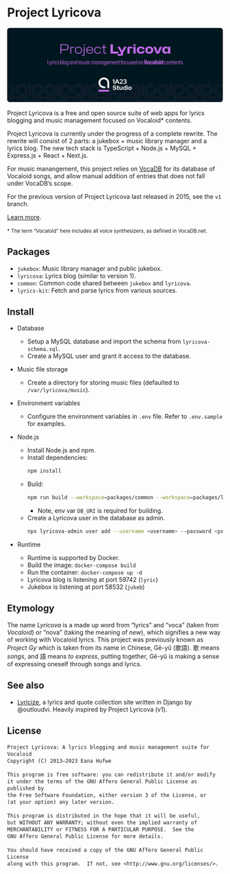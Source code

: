# Project Lyricova

![Project Lyricova](./banner.svg)

Project Lyricova is a free and open source suite of web apps for lyrics blogging
and music management focused on Vocaloid\* contents.

Project Lyricova is currently under the progress of a complete rewrite. The
rewrite will consist of 2 parts: a jukebox + music library manager and a lyrics
blog. The new tech stack is TypeScript + Node.js + MySQL + Express.js + React +
Next.js.

For music manangement, this project relies on [VocaDB](https://vocadb.net) for
its database of Vocaloid songs, and allow manual addition of entries that does
not fall under VocaDB’s scope.

For the previous version of Project Lyricova last released in 2015, see the `v1`
branch.

[Learn more](https://1a23.com/works/open-source/project-lyricova-gen-2/).

<small>\* The term “Vocaloid” here includes all voice synthesizers, as defined
in VocaDB.net.</small>

## Packages

- `jukebox`: Music library manager and public jukebox.
- `lyricova`: Lyrics blog (similar to version 1).
- `common`: Common code shared between `jukebox` and `lyricova`.
- `lyrics-kit`: Fetch and parse lyrics from various sources.

## Install

- Database
  - Setup a MySQL database and import the schema from `lyricova-schema.sql`.
  - Create a MySQL user and grant it access to the database.

- Music file storage
  - Create a directory for storing music files (defaulted to
    `/var/lyricova/music`).
- Environment variables
  - Configure the environment variables in `.env` file. Refer to `.env.sample`
    for examples.
- Node.js
  - Install Node.js and npm.
  - Install dependencies: 
    ```bash
    npm install
    ```
  - Build: 
    ```bash
    npm run build --workspace=packages/common --workspace=packages/lyrics-kit --workspace=packages/jukebox --workspace=packages/lyricova`
    ```
    - Note, env var `DB_URI` is required for building.
  - Create a Lyricova user in the database as admin. 
    ```bash
    npx lyricova-admin user add --username <username> --password <password> --email <email> --role admin --display-name <display-name>
    ```
- Runtime
  - Runtime is supported by Docker.
  - Build the image: `docker-compose build`
  - Run the container: `docker-compose up -d`
  - Lyricova blog is listening at port 59742 (`lyric`)
  - Jukebox is listening at port 58532 (`jukeb`)

## Etymology

The name _Lyricova_ is a made up word from “lyrics” and “voca” (taken from
_Vocaloid_) or “nova” (taking the meaning of _new_), which signifies a new way
of working with Vocaloid lyrics. This project was previously known as _Project
Gy_ which is taken from its name in Chinese, Gē-yǔ (歌語). 歌 means _songs_, and
語 means _to express_, putting together, Gē-yǔ is making a sense of expressing
oneself through songs and lyrics.

## See also

- [Lyricize](https://github.com/outloudvi/lyricize), a lyrics and quote
  collection site written in Django by @outloudvi. Heavily inspired by Project
  Lyricova (v1).

## License

```
Project Lyricova: A lyrics blogging and music management suite for Vocaloid
Copyright (C) 2013–2023 Eana Hufwe

This program is free software: you can redistribute it and/or modify
it under the terms of the GNU Affero General Public License as published by
the Free Software Foundation, either version 3 of the License, or
(at your option) any later version.

This program is distributed in the hope that it will be useful,
but WITHOUT ANY WARRANTY; without even the implied warranty of
MERCHANTABILITY or FITNESS FOR A PARTICULAR PURPOSE.  See the
GNU Affero General Public License for more details.

You should have received a copy of the GNU Affero General Public License
along with this program.  If not, see <http://www.gnu.org/licenses/>.
```
